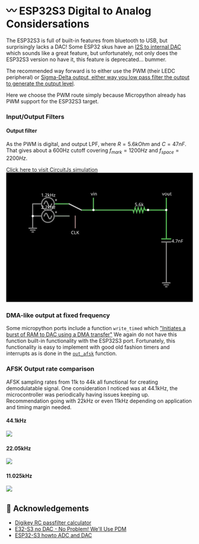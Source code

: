 # 〰️ ESP32S3 Digital to Analog Considersations

The ESP32S3 is full of built-in features from bluetooth to USB, but surprisingly lacks a DAC!  Some ESP32 skus have an [I2S to internal DAC](https://docs.espressif.com/projects/esp-idf/en/v4.4.1/esp32/api-reference/peripherals/i2s.html#configuring-i2s-to-use-internal-dac-for-analog-output) which sounds like a great feature, but unfortunately, not only does the ESP32S3 version no have it, this feature is deprecated... bummer.

The recommended way forward is to either use the PWM (their LEDC peripheral) or [Sigma-Delta output, either way you low pass filter the output to generate the output level](https://github.com/espressif/esp-idf/tree/b4268c874a4cf8fcf7c0c4153cffb76ad2ddda4e/examples/peripherals/sigma_delta/sdm_dac).  

Here we choose the PWM route simply because Micropython already has PWM support for the ESP32S3 target.  

### Input/Output Filters

#### Output filter
As the PWM is digital, and output LPF, where $` R = 5.6k Ohm `$ and $` C = 47n F `$.  That gives about a 600Hz cutoff covering $`f_{mark} = 1200Hz`$ and $`f_{space} = 2200Hz`$.

[Click here to visit CircuitJs simulation](https://www.falstad.com/circuit/circuitjs.html?ctz=CQAgjCAMB0l3BWc0DscBMkDMBOHAWOAydEBSMsihAUwFowwAoAcxEIq03bhCwVIVITAE4h0CAGzhJFDjKFlZwgMY8KYWer7d87VPENHIYejmQo86fCgnWw+BAA5BsE1CaYU4yE-D49TD9GUj0ANwBLADtPSG95TTleEPYQMIB7AFcAFyYAdz4BBW1EjwKg4oqHPWFy30qpYuEAJWKwFGlS9GtwcXFyPnFoJCFhpi760rB0YK1SbjBjQyGEJjD2YIDwGf8a3unk4eQRqDH1-GCO7cvpDXFMDSOwI9HVtgvwK4+KoXyNz+kH2qHnSqQgGm6OD86GgeBwKFs6HaJnwOGctzc7gopCwHiAA)
<br>
<img src="circuit-20250518-2010.svg" alt="" width="600">

### DMA-like output at fixed frequency

Some micropython ports include a function ```write_timed``` which ["Initiates a burst of RAM to DAC using a DMA transfer"](https://docs.micropython.org/en/latest/library/pyb.DAC.html) We again do not have this function built-in functionality with the ESP32S3 port.  Fortunately, this functionality is easy to implement with good old fashion timers and interrupts as is done in the [```out_afsk```](https://github.com/stephanelsmith/micro-aprs/blob/4d8d3656e38deeb139f631df4da73836a0c2befc/src/upy/afsk.py#L9) function.

### AFSK Output rate comparison
AFSK sampling rates from 11k to 44k all functional for creating demodulatable signal.  One consideration I noticed was at 44.1kHz, the microcontroller was periodically having issues keeping up.  Recommendation going with 22kHz or even 11kHz depending on application and timing margin needed.

#### 44.1kHz
<img src="44k.jpg" width="600">

#### 22.05kHz
<img src="22k.jpg" width="600">

#### 11.025kHz
<img src="11k.jpg" width="600">


## :raised_hands: Acknowledgements
- [Digikey RC passfilter calculator](https://www.digikey.com/en/resources/conversion-calculators/conversion-calculator-low-pass-and-high-pass-filter)
- [E32-S3 no DAC - No Problem! We'll Use PDM](https://www.atomic14.com/2024/01/05/esp32-s3-no-pins.html#:~:text=So%2C%20there's%20no%20DAC%20on,and%20use%20an%20analog%20amplifier.)
- [ESP32-S3 howto ADC and DAC](https://github.com/nakhonthai/ESP32APRS_T-TWR/tree/main/doc)


